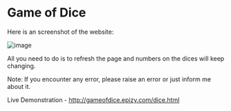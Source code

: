 # Game of Dice

Here is an screenshot of the website:

![image](https://user-images.githubusercontent.com/73171400/156593222-906b4080-ac76-41a7-abf7-62cb39ed6b85.png)

All you need to do is to refresh the page and numbers on the dices will keep changing. 

Note: If you encounter any error, please raise an error or just inform me about it.

Live Demonstration - http://gameofdice.epizy.com/dice.html
